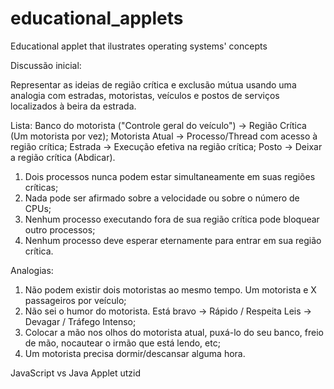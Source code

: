 # educational_applets
Educational applet that ilustrates operating systems' concepts

Discussão inicial:

Representar as ideias de região crítica e exclusão mútua usando uma analogia com estradas, motoristas, veículos e postos de serviços localizados à beira da estrada.

Lista:
Banco do motorista ("Controle geral do veículo") -> Região Crítica (Um motorista por vez);
Motorista Atual -> Processo/Thread com acesso à região crítica;
Estrada -> Execução efetiva na região crítica;
Posto -> Deixar a região crítica (Abdicar).

1. Dois processos nunca podem estar simultaneamente em suas regiões críticas;
2. Nada pode ser afirmado sobre a velocidade ou sobre o número de CPUs;
3. Nenhum processo executando fora de sua região crítica pode bloquear outro processos;
4. Nenhum processo deve esperar eternamente para entrar em sua região crítica.


Analogias:
1. Não podem existir dois motoristas ao mesmo tempo. Um motorista e X passageiros por veículo;
2. Não sei o humor do motorista. Está bravo -> Rápido / Respeita Leis -> Devagar / Tráfego Intenso;
3. Colocar a mão nos olhos do motorista atual, puxá-lo do seu banco, freio de mão, nocautear o irmão que está lendo, etc;
4. Um motorista precisa dormir/descansar alguma hora.

JavaScript vs Java Applet
utzid

